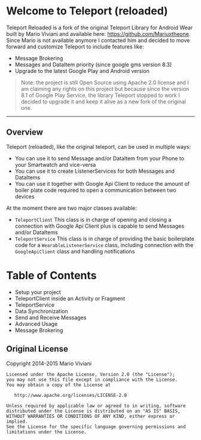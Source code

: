 Welcome to Teleport (reloaded)
===================

Teleport Reloaded is a fork of the original Teleport Library for Android Wear built by Mario Viviani and available here: https://github.com/Mariuxtheone.
Since Mario is not available anymore I contacted him and decided to move forward and customize Teleport to include features like:

 - Message Brokering
 - Messages and DataItem priority (since google gms version 8.3)
 - Upgrade to the latest Google Play and Android version



> Note: the project is still Open Source using Apache 2.0 license and I
> am claiming any rights on this project but because since the version
> 8.1 of Google Play Service, the library Teleport stopped to work I decided to upgrade it and keep it alive as a new fork of the original
> one.

----------

Overview
-------------

Teleport (reloaded), like the original teleport, can be used in multiple ways:

 - You can use it to send Message and/or DataItem from your Phone to your Smartwatch and vice-versa
 - You can use it to create ListenerServices for both Messages and DataItems
 - You can use it together with Google Api Client to reduce the amount of boiler plate code required to open a communication between two devices

At the moment there are two major classes available:

 - `TeleportClient`
 This class is in charge of opening and closing a connection with Google Api Client plus is capable to send Messages and/or DataItems
 - `TeleportService`
 This class is in charge of providing the basic boilerplate code for a `WearableListenerService` class, including connection with the `GoogleApiClient` class and handling notifications

Table of Contents
=================
 - Setup your project
 - TeleportClient inside an Activity or Fragment
 - TeleportService
 - Data Synchronization
 - Send and Receive Messages
 - Advanced Usage
 - Message Brokering

Original License
----------------
Copyright 2014-2015 Mario Viviani

    Licensed under the Apache License, Version 2.0 (the "License");
    you may not use this file except in compliance with the License.
    You may obtain a copy of the License at

       http://www.apache.org/licenses/LICENSE-2.0

    Unless required by applicable law or agreed to in writing, software
    distributed under the License is distributed on an "AS IS" BASIS,
    WITHOUT WARRANTIES OR CONDITIONS OF ANY KIND, either express or implied.
    See the License for the specific language governing permissions and
    limitations under the License.